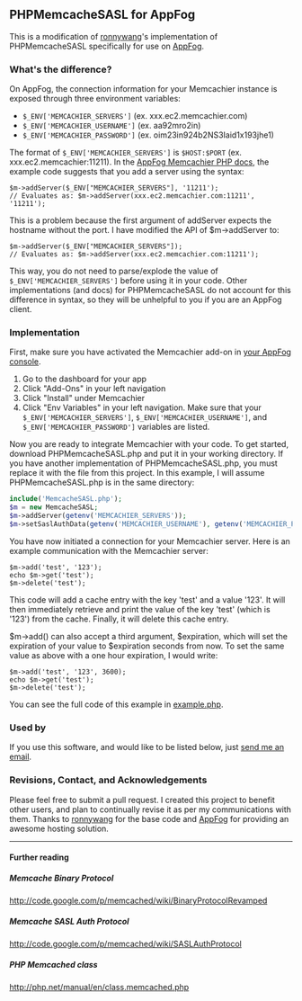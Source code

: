 ## PHPMemcacheSASL for AppFog

This is a modification of [ronnywang](https://github.com/ronnywang/PHPMemcacheSASL)'s implementation of PHPMemcacheSASL specifically for use on [AppFog](http://appfog.com). 

### What's the difference?

On AppFog, the connection information for your Memcachier instance is exposed through three environment variables: 

* ``$_ENV['MEMCACHIER_SERVERS']`` (ex. xxx.ec2.memcachier.com)
* ``$_ENV['MEMCACHIER_USERNAME']`` (ex. aa92mro2in)
* ``$_ENV['MEMCACHIER_PASSWORD']`` (ex. oim23in924b2NS3Iaid1x193jhe1)

The format of ``$_ENV['MEMCACHIER_SERVERS']`` is ``$HOST:$PORT`` (ex. xxx.ec2.memcachier:11211). In the [AppFog Memcachier PHP docs](http://docs.appfog.com/add-ons/memcachier#php), the example code suggests that you add a server using the syntax:  

	$m->addServer($_ENV["MEMCACHIER_SERVERS"], '11211');
	// Evaluates as: $m->addServer(xxx.ec2.memcachier.com:11211', '11211');

This is a problem because the first argument of addServer expects the hostname without the port. I have modified	the API of $m->addServer to:

	$m->addServer($_ENV["MEMCACHIER_SERVERS"]);
	// Evaluates as: $m->addServer(xxx.ec2.memcachier.com:11211');

This way, you do not need to parse/explode the value of ``$_ENV['MEMCACHIER_SERVERS']`` before using it in your code. Other implementations (and docs) for PHPMemcacheSASL do not account for this difference in syntax, so they will be unhelpful to you if you are an AppFog client.

### Implementation

First, make sure you have activated the Memcachier add-on in [your AppFog console](https://console.appfog.com/). 

1. Go to the dashboard for your app
2. Click "Add-Ons" in your left navigation
3. Click "Install" under Memcachier
4. Click "Env Variables" in your left navigation. Make sure that your ``$_ENV['MEMCACHIER_SERVERS']``, ``$_ENV['MEMCACHIER_USERNAME']``, and ``$_ENV['MEMCACHIER_PASSWORD']`` variables are listed.

Now you are ready to integrate Memcachier with your code. To get started, download PHPMemcacheSASL.php and put it in your working directory. If you have another implementation of PHPMemcacheSASL.php, you must replace it with the file from this project. In this example, I will assume PHPMemcacheSASL.php is in the same directory:

```php
include('MemcacheSASL.php');
$m = new MemcacheSASL;
$m->addServer(getenv('MEMCACHIER_SERVERS'));
$m->setSaslAuthData(getenv('MEMCACHIER_USERNAME'), getenv('MEMCACHIER_PASSWORD'));
```

You have now initiated a connection for your Memcachier server. Here is an example communication with the Memcachier server: 

	$m->add('test', '123');
	echo $m->get('test');
	$m->delete('test');

This code will add a cache entry with the key 'test' and a value '123'. It will then immediately retrieve and print the value of the key 'test' (which is '123') from the cache. Finally, it will delete this cache entry.

$m->add() can also accept a third argument, $expiration, which will set the expiration of your value to $expiration seconds from now. To set the same value as above with a one hour expiration, I would write:

	$m->add('test', '123', 3600);
	echo $m->get('test');
	$m->delete('test');

You can see the full code of this example in [example.php](https://github.com/ceslami/PHPMemcacheSASL/blob/master/example.php).

### Used by

If you use this software, and would like to be listed below, just [send me an email](mailto:cyrus@findnewjams.com).

### Revisions, Contact, and Acknowledgements

Please feel free to submit a pull request. I created this project to benefit other users, and plan to continually revise it as per my communications with them. Thanks to [ronnywang](https://github.com/ronnywang/PHPMemcacheSASL) for the base code and [AppFog](http://appfog.com) for providing an awesome hosting solution.

-----

#### Further reading

##### Memcache Binary Protocol  
http://code.google.com/p/memcached/wiki/BinaryProtocolRevamped

##### Memcache SASL Auth Protocol  
http://code.google.com/p/memcached/wiki/SASLAuthProtocol

##### PHP Memcached class  
http://php.net/manual/en/class.memcached.php
